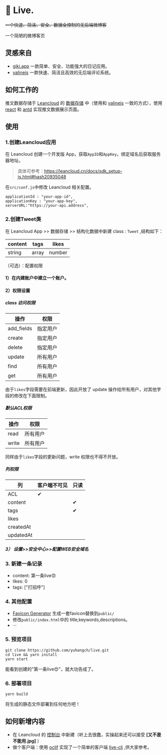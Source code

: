 # 🥰 Live.

~~一个快速、简洁、安全、数据全控制的无后端微博客~~

一个简陋的微博客页

## 灵感来自
- [giki.app](https://giki.app) 一款简单、安全、功能强大的日记应用。
- [valinejs](https://valine.js.org) 一款快速、简洁且高效的无后端评论系统。

## 如何工作的

推文数据存储于 [Leancloud](http://leancloud.cn/) 
的 [数据存储](https://leancloud.cn/docs/storage_overview.html) 中（使用和 [valinejs](https://valine.js.org) 一致的方式），使用 [react](https://github.com/facebook/react) 和 [antd](https://ant.design/components/overview-cn/) 实现推文数据展示页面。


## 使用

### 1.创建Leancloud应用

在 Leancloud 创建一个开发版 App，获取`AppID`和`AppKey`，绑定域名后获取服务器地址。
> 具体可参考：https://leancloud.cn/docs/sdk_setup-js.html#hash20935048

在`src/conf.js`中修改 Leancloud 相关配置。
```
applicationId : "your-app-id",
applicationKey : "your-app-key",
serverURL:"https://your-api.address",
```
### 2.创建Tweet类

在 Leancloud App >> 数据存储 >> 结构化数据中新建 class : `Tweet` ,结构如下：

|  content   | tags  | likes|
|  ----  | ----  | ----|
| string  | array | number |
（可选）：配置权限

#### 1）在内建账户中建立一个账户。

####  2）权限设置

##### class 访问权限

 |  操作   | 权限  | 
 |  ----  | ----  | 
 | add_fields  | 指定用户 | 
 | create  | 指定用户 | 
 | delete  | 指定用户 | 
 | update| 所有用户 | 
 | find| 所有用户 | 
 | get| 所有用户 | 

由于`likes`字段需要在前端更新，因此开放了 update 操作给所有用户，对其他字段的修改在下面限制。

##### 默认ACL权限

|  操作   | 权限  |
|  ----  | ----  |
| read  | 所有用户 |
| write  | 所有用户 |

同样由于`likes`字段的更新问题，write 权限也不得不开放。

##### 列权限

|  列   | 客户端不可见  | 只读|
 |  ----  | ----  | ----  | 
| ACL  | ✔ | | 
| content  |  |✔ | 
| tags  |  | ✔| 
| likes  | | | 
| createdAt  |  | | 
| updatedAt  |  | | 

#####  3） 设置>>安全中心>>配置WEB安全域名
### 3. 新建一条记录
- content: 第一条live😍
- likes: 0
- tags: ["打招呼"]
### 4. 其他配置
- [Favicon Generator](https://realfavicongenerator.net/) 生成一套favicon替换到`public/`
- 修改`public/index.html`中的 title,keywords,descriptions。
- ···
### 5. 预览项目
```shell
git clone https://github.com/yuhangch/live.git
cd live && yarn install
yarn start
```
能看到创建的"第一条live😍"，就大功告成了。
### 6. 部署项目

```shell
yarn build
```
将生成的静态文件部署到任何地方吧！


## 如何新增内容
- 在 Leancloud 的 [控制台](https://console.leancloud.cn/) 中新建（听上去很蠢，实操起来还可以接受 **[又不是不能用.jpg]** ） 
- 做个客户端：使用 [oclif](https://github.com/oclif/oclif) 实现了一个简单的客户端 [live-cli](https://github.com/yuhangch/live-cli) ,供大家参考。
